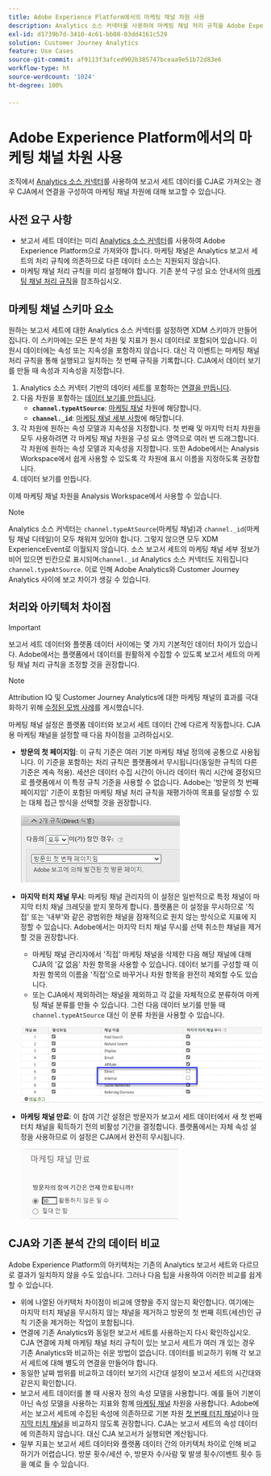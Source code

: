 ```yaml
---
title: Adobe Experience Platform에서의 마케팅 채널 차원 사용
description: Analytics 소스 커넥터를 사용하여 마케팅 채널 처리 규칙을 Adobe Experience Platform으로 가져옵니다.
exl-id: d1739b7d-3410-4c61-bb08-03dd4161c529
solution: Customer Journey Analytics
feature: Use Cases
source-git-commit: af9113f3afced902b385747bceaa9e51b72d83e6
workflow-type: ht
source-wordcount: '1024'
ht-degree: 100%

---
```


# Adobe Experience Platform에서의 마케팅 채널 차원 사용

조직에서 [Analytics 소스 커넥터](https://experienceleague.adobe.com/docs/experience-platform/sources/connectors/adobe-applications/analytics.html?lang=ko-KR)를 사용하여 보고서 세트 데이터를 CJA로 가져오는 경우 CJA에서 연결을 구성하여 마케팅 채널 차원에 대해 보고할 수 있습니다.

## 사전 요구 사항

* 보고서 세트 데이터는 미리 [Analytics 소스 커넥터](https://experienceleague.adobe.com/docs/experience-platform/sources/connectors/adobe-applications/analytics.html?lang=ko-KR)를 사용하여 Adobe Experience Platform으로 가져와야 합니다. 마케팅 채널은 Analytics 보고서 세트의 처리 규칙에 의존하므로 다른 데이터 소스는 지원되지 않습니다.
* 마케팅 채널 처리 규칙을 미리 설정해야 합니다. 기존 분석 구성 요소 안내서의 [마케팅 채널 처리 규칙](https://experienceleague.adobe.com/docs/analytics/admin/admin-tools/manage-report-suites/edit-report-suite/marketing-channels/c-rules.html?lang=ko-KR)을 참조하십시오.

## 마케팅 채널 스키마 요소

원하는 보고서 세트에 대한 Analytics 소스 커넥터를 설정하면 XDM 스키마가 만들어집니다. 이 스키마에는 모든 분석 차원 및 지표가 원시 데이터로 포함되어 있습니다. 이 원시 데이터에는 속성 또는 지속성을 포함하지 않습니다. 대신 각 이벤트는 마케팅 채널 처리 규칙을 통해 실행되고 일치하는 첫 번째 규칙을 기록합니다. CJA에서 데이터 보기를 만들 때 속성과 지속성을 지정합니다.

1. Analytics 소스 커넥터 기반의 데이터 세트를 포함하는 [연결을 만듭니다](/help/connections/create-connection.md).
2. 다음 차원을 포함하는 [데이터 보기를 만듭니다](/help/data-views/create-dataview.md).
   * **`channel.typeAtSource`**: [마케팅 채널](https://experienceleague.adobe.com/docs/analytics/components/dimensions/marketing-channel.html?lang=ko-KR) 차원에 해당합니다.
   * **`channel._id`**: [마케팅 채널 세부 사항](https://experienceleague.adobe.com/docs/analytics/components/dimensions/marketing-detail.html?lang=ko-KR)에 해당합니다.
3. 각 차원에 원하는 속성 모델과 지속성을 지정합니다. 첫 번째 및 마지막 터치 차원을 모두 사용하려면 각 마케팅 채널 차원을 구성 요소 영역으로 여러 번 드래그합니다. 각 차원에 원하는 속성 모델과 지속성을 지정합니다. 또한 Adobe에서는 Analysis Workspace에서 쉽게 사용할 수 있도록 각 차원에 표시 이름을 지정하도록 권장합니다.
4. 데이터 보기를 만듭니다.

이제 마케팅 채널 차원을 Analysis Workspace에서 사용할 수 있습니다.

>[!NOTE]
>
> Analytics 소스 커넥터는 `channel.typeAtSource`(마케팅 채널)과 `channel._id`(마케팅 채널 디테일)이 모두 채워져 있어야 합니다. 그렇지 않으면 모두 XDM ExperienceEvent로 이월되지 않습니다. 소스 보고서 세트의 마케팅 채널 세부 정보가 비어 있으면 빈칸으로 표시되며`channel._id` Analytics 소스 커넥터도 지워집니다`channel.typeAtSource`. 이로 인해 Adobe Analytics와 Customer Journey Analytics 사이에 보고 차이가 생길 수 있습니다.

## 처리와 아키텍처 차이점

>[!IMPORTANT]
>
>보고서 세트 데이터와 플랫폼 데이터 사이에는 몇 가지 기본적인 데이터 차이가 있습니다. Adobe에서는 플랫폼에서 데이터를 원활하게 수집할 수 있도록 보고서 세트의 마케팅 채널 처리 규칙을 조정할 것을 권장합니다.

>[!NOTE]
>
>Attribution IQ 및 Customer Journey Analytics에 대한 마케팅 채널의 효과를 극대화하기 위해 [수정된 모범 사례](https://experienceleague.adobe.com/docs/analytics/components/marketing-channels/mchannel-best-practices.html?lang=ko-KR)를 게시했습니다.

마케팅 채널 설정은 플랫폼 데이터와 보고서 세트 데이터 간에 다르게 작동합니다. CJA용 마케팅 채널을 설정할 때 다음 차이점을 고려하십시오.

* **방문의 첫 페이지임**: 이 규칙 기준은 여러 기본 마케팅 채널 정의에 공통으로 사용됩니다. 이 기준을 포함하는 처리 규칙은 플랫폼에서 무시됩니다(동일한 규칙의 다른 기준은 계속 적용). 세션은 데이터 수집 시간이 아니라 데이터 쿼리 시간에 결정되므로 플랫폼에서 이 특정 규칙 기준을 사용할 수 없습니다. Adobe는 &#39;방문의 첫 번째 페이지임&#39; 기준이 포함된 마케팅 채널 처리 규칙을 재평가하여 목표를 달성할 수 있는 대체 접근 방식을 선택할 것을 권장합니다.

   ![방문의 첫 번째 페이지임](../assets/first-page-of-visit.png)

* **마지막 터치 채널 무시**: 마케팅 채널 관리자의 이 설정은 일반적으로 특정 채널이 마지막 터치 채널 크레딧을 받지 못하게 합니다. 플랫폼은 이 설정을 무시하므로 &#39;직접&#39; 또는 &#39;내부&#39;와 같은 광범위한 채널을 잠재적으로 원치 않는 방식으로 지표에 지정할 수 있습니다. Adobe에서는 마지막 터치 채널 무시를 선택 취소한 채널을 제거할 것을 권장합니다.
   * 마케팅 채널 관리자에서 &#39;직접&#39; 마케팅 채널을 삭제한 다음 해당 채널에 대해 CJA의 &#39;값 없음&#39; 차원 항목을 사용할 수 있습니다. 데이터 보기를 구성할 때 이 차원 항목의 이름을 &#39;직접&#39;으로 바꾸거나 차원 항목을 완전히 제외할 수도 있습니다.
   * 또는 CJA에서 제외하려는 채널을 제외하고 각 값을 자체적으로 분류하여 마케팅 채널 분류를 만들 수 있습니다. 그런 다음 데이터 보기를 만들 때 `channel.typeAtSource` 대신 이 분류 차원을 사용할 수 있습니다.

   ![마지막 터치 채널 무시](../assets/override-last-touch-channel.png)

* **마케팅 채널 만료**: 이 참여 기간 설정은 방문자가 보고서 세트 데이터에서 새 첫 번째 터치 채널을 획득하기 전의 비활성 기간을 결정합니다. 플랫폼에서는 자체 속성 설정을 사용하므로 이 설정은 CJA에서 완전히 무시됩니다.

   ![마케팅 채널 만료](../assets/marketing-channel-expiration.png)

## CJA와 기존 분석 간의 데이터 비교

Adobe Experience Platform의 아키텍처는 기존의 Analytics 보고서 세트와 다르므로 결과가 일치하지 않을 수도 있습니다. 그러나 다음 팁을 사용하여 이러한 비교를 쉽게 할 수 있습니다.

* 위에 나열된 아키텍처 차이점이 비교에 영향을 주지 않는지 확인합니다. 여기에는 마지막 터치 채널을 무시하지 않는 채널을 제거하고 방문의 첫 번째 히트(세션)인 규칙 기준을 제거하는 작업이 포함됩니다.
* 연결에 기존 Analytics와 동일한 보고서 세트를 사용하는지 다시 확인하십시오. CJA 연결에 자체 마케팅 채널 처리 규칙이 있는 보고서 세트가 여러 개 있는 경우 기존 Analytics와 비교하는 쉬운 방법이 없습니다. 데이터를 비교하기 위해 각 보고서 세트에 대해 별도의 연결을 만들어야 합니다.
* 동일한 날짜 범위를 비교하고 데이터 보기의 시간대 설정이 보고서 세트의 시간대와 같은지 확인합니다.
* 보고서 세트 데이터를 볼 때 사용자 정의 속성 모델을 사용합니다. 예를 들어 기본이 아닌 속성 모델을 사용하는 지표와 함께 [마케팅 채널](https://experienceleague.adobe.com/docs/analytics/components/dimensions/marketing-channel.html?lang=ko-KR) 차원을 사용합니다. Adobe에서는 보고서 세트에 수집된 속성에 의존하므로 기본 차원 [첫 번째 터치 채널](https://experienceleague.adobe.com/docs/analytics/components/dimensions/first-touch-channel.html?lang=ko-KR)이나 [마지막 터치 채널](https://experienceleague.adobe.com/docs/analytics/components/dimensions/last-touch-channel.html?lang=ko-KR)을 비교하지 않도록 권장합니다. CJA는 보고서 세트의 속성 데이터에 의존하지 않습니다. 대신 CJA 보고서가 실행되면 계산됩니다.
* 일부 지표는 보고서 세트 데이터와 플랫폼 데이터 간의 아키텍처 차이로 인해 비교하기가 어렵습니다. 방문 횟수/세션 수, 방문자 수/사람 및 발생 횟수/이벤트 횟수 등을 예로 들 수 있습니다.
